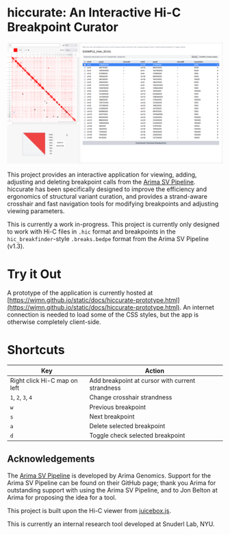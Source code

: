 # hiccurate: An Interactive Hi-C Breakpoint Curator

![hiccurate](./images/hiccurate.gif)

This project provides an interactive application for viewing, adding, adjusting and deleting breakpoint calls from the [Arima SV Pipeline](https://github.com/ArimaGenomics/Arima-SV-Pipeline). hiccurate has been specifically designed to improve the efficiency and ergonomics of structural variant curation, and provides a strand-aware crosshair and fast navigation tools for modifying breakpoints and adjusting viewing parameters. 

This is currently a work in-progress. This project is currently only designed to work with Hi-C files in `.hic` format and breakpoints in the `hic_breakfinder`-style `.breaks.bedpe` format from the Arima SV Pipeline (v1.3). 

# Try it Out

A prototype of the application is currently hosted at [https://wjmn.github.io/static/docs/hiccurate-prototype.html](https://wjmn.github.io/static/docs/hiccurate-prototype.html). An internet connection is needed to load some of the CSS styles, but the app is otherwise completely client-side.

# Shortcuts 

| Key | Action | 
|-----|--------|
| Right click Hi-C map on left | Add breakpoint at cursor with current strandness |
| `1`, `2`, `3`, `4` |  Change crosshair strandness |
| `w` | Previous breakpoint | 
| `s` | Next breakpoint |
| `a` | Delete selected breakpoint |
| `d` | Toggle check selected breakpoint |

## Acknowledgements

The [Arima SV Pipeline](https://github.com/ArimaGenomics/Arima-SV-Pipeline) is developed by Arima Genomics. Support for the Arima SV Pipeline can be found on their GitHub page; thank you Arima for outstanding support with using the Arima SV Pipeline, and to Jon Belton at Arima for proposing the idea for a tool. 

This project is built upon the Hi-C viewer from [juicebox.js](https://github.com/igvteam/juicebox.js). 

This is currently an internal research tool developed at Snuderl Lab, NYU. 